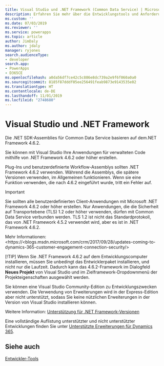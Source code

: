 ```yaml
---
title: Visual Studio und .NET Framework (Common Data Service) | Microsoft Docs
description: Erfahren Sie mehr über die Entwicklungstools und Anforderungen für verwalteten Code.
ms.custom: ''
ms.date: 07/03/2019
ms.reviewer: ''
ms.service: powerapps
ms.topic: article
author: JimDaly
ms.author: jdaly
manager: ryjones
search.audienceType:
- developer
search.app:
- PowerApps
- D365CE
ms.openlocfilehash: a0da56df7ce42c5c886e8dc739a2e9f6f060a0a0
ms.sourcegitcommit: 8185f87dddf05ee256491feab9873e9143535e02
ms.translationtype: HT
ms.contentlocale: de-DE
ms.lasthandoff: 11/01/2019
ms.locfileid: "2748680"
---
```

# <a name="visual-studio-and-the-net-framework"></a>Visual Studio und .NET Framework

Die .NET SDK-Assemblies für Common Data Service basieren auf dem.NET Framework 4.6.2. 

Sie können mit Visual Studio Ihre Anwendungen für verwalteten Code mithilfe von .NET Framework 4.6.2 oder höher erstellen. 

Plug-Ins und benutzerdefinierte Workflow-Assemblys sollten .NET Framework 4.6.2 verwenden. Während die Assemblys, die spätere Versionen verwenden, im Allgemeinen funktionieren. Wenn sie eine Funktion verwenden, die nach 4.6.2 eingeführt wurde, tritt ein Fehler auf.

> [!IMPORTANT]
> Sie sollten alle benutzerdefinierten Client-Anwendungen mit Microsoft .NET Framework 4.6.2 oder höher erstellen.
> Nur Anwendungen, die die Sicherheit auf Transportebene (TLS) 1.2 oder höher verwenden, dürfen mit Common Data Service verbunden werden. TLS 1.2 ist nicht das Standardprotokoll, das von .NET Framework 4.5.2 verwendet wird, aber es ist in .NET Framework 4.6.2. 
> 
> Mehr Informationen: <https://<blogs.msdn.microsoft.com/crm/2017/09/28/updates-coming-to-dynamics-365-customer-engagement-connection-security/>
> 
> [!TIP]
> Wenn Sie .NET Framework 4.6.2 auf dem Entwicklungscomputer installieren, müssen Sie unbedingt das Entwicklerpaket installieren, und nicht nur die Laufzeit. Dadurch kann das 4.6.2-Framework im Dialogfeld **Neues Projekt** von Visual Studio und im Zielframework-Dropdownmenü der Projekteigenschaften ausgewählt werden.  

Sie können eine Visual Studio Community-Edition zu Entwicklungszwecken verwenden. Die Verwendung von Erweiterungen wird in der Express-Edition aber nicht unterstützt, sodass Sie keine nützlichen Erweiterungen in der Version von Visual Studio installieren können.

Weitere Information: [Unterstützung für .NET Framework-Versionen](/dynamics365/customer-engagement/developer/supported-extensions#SupportNET)

Eine vollständige Auflistung unterstützter und nicht unterstützter Entwicklungen finden Sie unter [Unterstützte Erweiterungen für Dynamics 365](/dynamics365/customer-engagement/developer/supported-extensions#SupportNET).

## <a name="see-also"></a>Siehe auch

 [Entwickler-Tools](/dynamics365/customer-engagement/developer/developer-tools)
